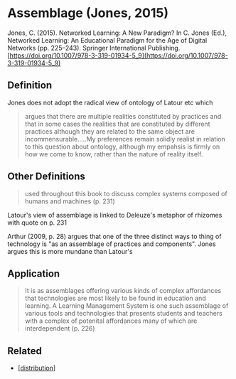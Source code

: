 # Assemblage (Jones, 2015)

Jones, C. (2015). Networked Learning: A New Paradigm? In C. Jones (Ed.), Networked Learning: An  Educational Paradigm for the Age of Digital Networks (pp. 225–243). Springer International Publishing. [https://doi.org/10.1007/978-3-319-01934-5_9](https://doi.org/10.1007/978-3-319-01934-5_9)

## Definition

Jones does not adopt the radical view of ontology of Latour etc which
> argues that there are multiple realities constituted by practices and that in some cases the realities that are constituted by different practices although they are related to the same object are incommensurable.....My preferences remain solidly realist in relation to this question about ontology, although my empahsis is firmly on how we come to know, rather than the nature of reality itself.

## Other Definitions

> used throughout this book to discuss complex systems composed of humans and machines (p. 231)

Latour's view of assemblage is linked to Deleuze's metaphor of rhizomes with quote on p. 231

Arthur (2009, p. 28) argues that one of the three distinct ways to thing of technology is "as an assemblage of practices and components". Jones argues this is more mundane than Latour's

## Application

> It is as assemblages offering various kinds of complex affordances that technologies are most likely to be found in education and learning. A Learning Management System is one such assemblage of various tools and technologies that presents students and teachers with a complex of potenital affordances many of which are interdependent (p. 226)

## Related 

- [[distribution]]


[//begin]: # "Autogenerated link references for markdown compatibility"
[distribution]: ../distribution "Distribution"
[//end]: # "Autogenerated link references"